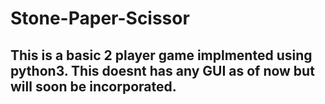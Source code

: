 # Stone-Paper-Scissor
## This is a basic 2 player game implmented using python3. This doesnt has any GUI as of now but will soon be incorporated.


